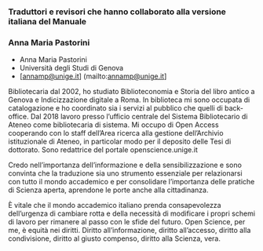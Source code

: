 ### Traduttori e revisori che hanno collaborato alla versione italiana del Manuale

### Anna Maria Pastorini

* Anna Maria Pastorini
* Università degli Studi di Genova
*	[annamp@unige.it] (mailto:annamp@unige.it]

Bibliotecaria dal 2002, ho studiato Biblioteconomia e Storia del libro antico a Genova e Indicizzazione digitale a Roma.
In biblioteca mi sono occupata di catalogazione e ho coordinato sia i servizi al pubblico che quelli di back-office. Dal 2018 lavoro presso l’ufficio centrale del Sistema Bibliotecario di Ateneo come bibliotecaria di sistema. Mi occupo di Open Access cooperando con lo staff dell’Area ricerca alla gestione dell’Archivio istituzionale di Ateneo, in particolar modo per il deposito delle Tesi di dottorato. Sono redattrice del portale openscience.unige.it

Credo nell’importanza dell’informazione e della sensibilizzazione e sono convinta che la traduzione sia uno strumento essenziale per relazionarsi con tutto il mondo accademico e per consolidare l’importanza delle pratiche di Scienza aperta, aprendone le porte anche alla cittadinanza.

È vitale che il mondo accademico italiano prenda consapevolezza dell’urgenza di cambiare rotta e della necessità di modificare i propri schemi di lavoro per rimanere al passo con le sfide del futuro. Open Science, per me, è equità nei diritti. Diritto all’informazione, diritto all’accesso, diritto alla condivisione, diritto al giusto compenso, diritto alla Scienza, vera.
